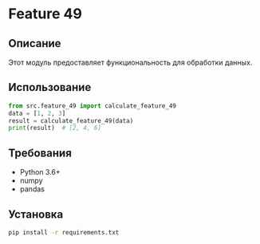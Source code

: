 # Feature 49
## Описание
Этот модуль предоставляет функциональность для обработки данных.
## Использование
```python
from src.feature_49 import calculate_feature_49
data = [1, 2, 3]
result = calculate_feature_49(data)
print(result)  # [2, 4, 6]
```
## Требования
- Python 3.6+
- numpy
- pandas
## Установка
```bash
pip install -r requirements.txt
```